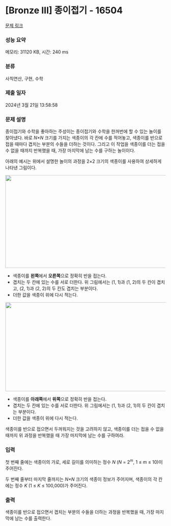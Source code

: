 # [Bronze III] 종이접기 - 16504 

[문제 링크](https://www.acmicpc.net/problem/16504) 

### 성능 요약

메모리: 31120 KB, 시간: 240 ms

### 분류

사칙연산, 구현, 수학

### 제출 일자

2024년 3월 21일 13:58:58

### 문제 설명

<p>종이접기와 수학을 좋아하는 주성이는 종이접기와 수학을 한꺼번에 할 수 있는 놀이를 찾아냈다. 바로 <em>N×N</em> 크기를 가지는 색종이의 각 칸에 수를 적어놓고, 색종이를 반으로 접을 때마다 겹치는 부분의 수들을 더하는 것이다. 그리고 이 작업을 색종이를 더는 접을 수 없을 때까지 반복했을 때, 가장 마지막에 남는 수를 구하는 놀이이다.</p>

<p>아래의 예시는 위에서 설명한 놀이의 과정을 2×2 크기의 색종이를 사용하여 상세하게 나타낸 그림이다.</p>

<p style="text-align: center;"><img alt="" src="" style="height: 292px; width: 800px;"></p>

<ul>
	<li>색종이를 <strong>왼쪽</strong>에서 <strong>오른쪽</strong>으로 정확히 반을 접는다.</li>
	<li>겹치는 두 칸에 있는 수를 서로 더한다. 위 그림에서는 (1, 1)과 (1, 2)의 두 칸이 겹치고, (2, 1)과 (2, 2)의 두 칸도 겹치는 부분이다.</li>
	<li>더한 값을 색종이 위에 다시 적는다.</li>
</ul>

<p style="text-align: center;"><img alt="" src="" style="height: 280px; width: 696px;"></p>

<ul>
	<li>색종이를 <strong>아래쪽</strong>에서 <strong>위쪽</strong>으로 정확히 반을 접는다.</li>
	<li>겹치는 두 칸에 있는 수를 서로 더한다. 위 그림에서는 (1, 1)과 (2, 1)의 두 칸이 겹치는 부분이다.</li>
	<li>더한 값을 색종이 위에 다시 적는다.</li>
</ul>

<p>색종이를 반으로 접으면서 두꺼워지는 것을 고려하지 않고, 색종이를 더는 접을 수 없을 때까지 위 과정을 반복했을 때 가장 마지막에 남는 수를 구하여라.</p>

### 입력 

 <p>첫 번째 줄에는 색종이의 가로, 세로 길이를 의미하는 정수 <em>N</em> (<em>N</em> = 2<em><sup>m</sup></em>, 1 ≤ <em>m</em> ≤ 10)이 주어진다.</p>

<p>두 번째 줄부터 마지막 줄까지는 <em>N×N</em> 크기의 색종이 정보가 주어지며, 색종이의 각 칸에는 정수 <em>K</em> (1 ≤ <em>K</em> ≤ 100,000)가 주어진다.</p>

### 출력 

 <p>색종이를 반으로 접으면서 겹치는 부분의 수들을 더하는 과정을 반복했을 때, 가장 마지막에 남는 수를 출력한다.</p>

